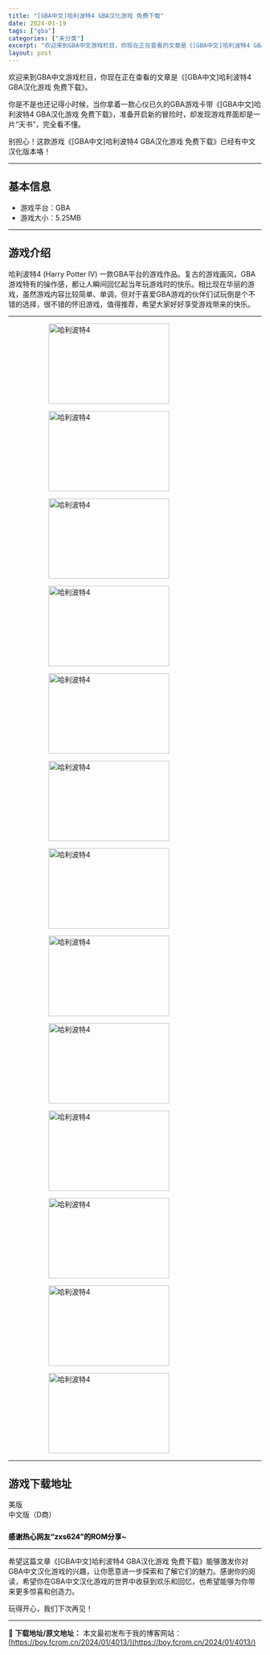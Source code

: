 ```yaml
---
title: "[GBA中文]哈利波特4 GBA汉化游戏 免费下载"
date: 2024-01-19
tags: ["gba"]
categories: ["未分类"]
excerpt: "欢迎来到GBA中文游戏栏目，你现在正在查看的文章是《[GBA中文]哈利波特4 GBA汉化游戏 免费下载》。 你是不是也还记得小时候，当你拿着一款心仪已久的GBA游戏卡带《[GBA中文]哈利波特4 GBA汉化游戏 免费下载》，准备开启新的冒险时，却发现游戏界面却是一片“天书”，完全看不懂。 别担心！这&hellip;"
layout: post
---
```


欢迎来到GBA中文游戏栏目，你现在正在查看的文章是《[GBA中文]哈利波特4 GBA汉化游戏 免费下载》。

你是不是也还记得小时候，当你拿着一款心仪已久的GBA游戏卡带《[GBA中文]哈利波特4 GBA汉化游戏 免费下载》，准备开启新的冒险时，却发现游戏界面却是一片“天书”，完全看不懂。

别担心！这款游戏《[GBA中文]哈利波特4 GBA汉化游戏 免费下载》已经有中文汉化版本咯！ <hr><h2>&#22522;&#26412;&#20449;&#24687;</h2> <ul><li>&#28216;&#25103;&#24179;&#21488;&#65306;GBA</li> <li>&#28216;&#25103;&#22823;&#23567;&#65306;5.25MB</li> </ul><hr><h2>&#28216;&#25103;&#20171;&#32461;</h2> <p>&#21704;&#21033;&#27874;&#29305;4 (Harry Potter IV) &#19968;&#27454;GBA&#24179;&#21488;&#30340;&#28216;&#25103;&#20316;&#21697;&#12290;&#22797;&#21476;&#30340;&#28216;&#25103;&#30011;&#39118;&#65292;GBA&#28216;&#25103;&#29305;&#26377;&#30340;&#25805;&#20316;&#24863;&#65292;&#37117;&#35753;&#20154;&#30636;&#38388;&#22238;&#24518;&#36215;&#24403;&#24180;&#29609;&#28216;&#25103;&#26102;&#30340;&#24555;&#20048;&#12290;&#30456;&#27604;&#29616;&#22312;&#21326;&#20029;&#30340;&#28216;&#25103;&#65292;&#34429;&#28982;&#28216;&#25103;&#20869;&#23481;&#27604;&#36739;&#31616;&#21333;&#12289;&#21333;&#35843;&#65292;&#20294;&#23545;&#20110;&#21916;&#29233;GBA&#28216;&#25103;&#30340;&#20249;&#20276;&#20204;&#35797;&#29609;&#20498;&#26159;&#20010;&#19981;&#38169;&#30340;&#36873;&#25321;&#65292;&#24456;&#19981;&#38169;&#30340;&#24576;&#26087;&#28216;&#25103;&#65292;&#20540;&#24471;&#25512;&#33616;&#65292;&#24076;&#26395;&#22823;&#23478;&#22909;&#22909;&#20139;&#21463;&#28216;&#25103;&#24102;&#26469;&#30340;&#24555;&#20048;&#12290;</p> <hr><figure><figure><img loading="lazy" decoding="async" width="240" height="160" data-id="45453" src="https://www.gbarom.cn/wp-content/uploads/2022/07/%E5%93%88%E5%88%A9%E6%B3%A2%E7%89%B94%EF%BC%88D%E5%95%86%EF%BC%8901.png" title="&#21704;&#21033;&#27874;&#29305;4" alt="哈利波特4"></figure><figure><img loading="lazy" decoding="async" width="240" height="160" data-id="45454" src="https://www.gbarom.cn/wp-content/uploads/2022/07/%E5%93%88%E5%88%A9%E6%B3%A2%E7%89%B94%EF%BC%88D%E5%95%86%EF%BC%8902_new.png" title="&#21704;&#21033;&#27874;&#29305;4-1" alt="哈利波特4"></figure><figure><img loading="lazy" decoding="async" width="240" height="160" data-id="45455" src="https://www.gbarom.cn/wp-content/uploads/2022/07/%E5%93%88%E5%88%A9%E6%B3%A2%E7%89%B94%EF%BC%88D%E5%95%86%EF%BC%8903_new.png" title="&#21704;&#21033;&#27874;&#29305;4-2" alt="哈利波特4"></figure><figure><img loading="lazy" decoding="async" width="240" height="160" data-id="45456" src="https://www.gbarom.cn/wp-content/uploads/2022/07/%E5%93%88%E5%88%A9%E6%B3%A2%E7%89%B94%EF%BC%88D%E5%95%86%EF%BC%8904_new.png" title="&#21704;&#21033;&#27874;&#29305;4-3" alt="哈利波特4"></figure><figure><img loading="lazy" decoding="async" width="240" height="160" data-id="45457" src="https://www.gbarom.cn/wp-content/uploads/2022/07/%E5%93%88%E5%88%A9%E6%B3%A2%E7%89%B94%EF%BC%88D%E5%95%86%EF%BC%8905_new.png" title="&#21704;&#21033;&#27874;&#29305;4-4" alt="哈利波特4"></figure><figure><img loading="lazy" decoding="async" width="240" height="160" data-id="45458" src="https://www.gbarom.cn/wp-content/uploads/2022/07/%E5%93%88%E5%88%A9%E6%B3%A2%E7%89%B94%EF%BC%88D%E5%95%86%EF%BC%8907_new.png" title="&#21704;&#21033;&#27874;&#29305;4-5" alt="哈利波特4"></figure><figure><img loading="lazy" decoding="async" width="240" height="160" data-id="45459" src="https://www.gbarom.cn/wp-content/uploads/2022/07/%E5%93%88%E5%88%A9%E6%B3%A2%E7%89%B94%EF%BC%88D%E5%95%86%EF%BC%8908_new.png" title="&#21704;&#21033;&#27874;&#29305;4-6" alt="哈利波特4"></figure><figure><img loading="lazy" decoding="async" width="240" height="160" data-id="45460" src="https://www.gbarom.cn/wp-content/uploads/2022/07/%E5%93%88%E5%88%A9%E6%B3%A2%E7%89%B94%EF%BC%88D%E5%95%86%EF%BC%8909_new.png" title="&#21704;&#21033;&#27874;&#29305;4-7" alt="哈利波特4"></figure><figure><img loading="lazy" decoding="async" width="240" height="160" data-id="45461" src="https://www.gbarom.cn/wp-content/uploads/2022/07/%E5%93%88%E5%88%A9%E6%B3%A2%E7%89%B94%EF%BC%88D%E5%95%86%EF%BC%8910_new.png" title="&#21704;&#21033;&#27874;&#29305;4-8" alt="哈利波特4"></figure><figure><img loading="lazy" decoding="async" width="240" height="160" data-id="45462" src="https://www.gbarom.cn/wp-content/uploads/2022/07/%E5%93%88%E5%88%A9%E6%B3%A2%E7%89%B94%EF%BC%88D%E5%95%86%EF%BC%8911_new.png" title="&#21704;&#21033;&#27874;&#29305;4" alt="哈利波特4"></figure><figure><img loading="lazy" decoding="async" width="240" height="160" data-id="45463" src="https://www.gbarom.cn/wp-content/uploads/2022/07/%E5%93%88%E5%88%A9%E6%B3%A2%E7%89%B94%EF%BC%88D%E5%95%86%EF%BC%8912_new.png" title="&#21704;&#21033;&#27874;&#29305;4" alt="哈利波特4"></figure><figure><img loading="lazy" decoding="async" width="240" height="160" data-id="45464" src="https://www.gbarom.cn/wp-content/uploads/2022/07/%E5%93%88%E5%88%A9%E6%B3%A2%E7%89%B94%EF%BC%88D%E5%95%86%EF%BC%8913_new.png" title="&#21704;&#21033;&#27874;&#29305;4" alt="哈利波特4"></figure><figure><img loading="lazy" decoding="async" width="240" height="160" data-id="45465" src="https://www.gbarom.cn/wp-content/uploads/2022/07/%E5%93%88%E5%88%A9%E6%B3%A2%E7%89%B94%EF%BC%88D%E5%95%86%EF%BC%8915_new.png" title="&#21704;&#21033;&#27874;&#29305;4" alt="哈利波特4"></figure></figure><hr><h2>&#28216;&#25103;&#19979;&#36733;&#22320;&#22336;</h2> <div><div> <div> <span></span><span>&#32654;&#29256;</span></div> <div> <span></span><span>&#20013;&#25991;&#29256;&#65288;D&#21830;&#65289;</span></div> </div></div> <div style="height:10px" aria-hidden="true"></div> <p><strong><mark style="background-color:rgba(0, 0, 0, 0)">&#24863;&#35874;&#28909;&#24515;&#32593;&#21451;&ldquo;zxs624&rdquo;&#30340;ROM&#20998;&#20139;~</mark></strong></p> <hr>
希望这篇文章《[GBA中文]哈利波特4 GBA汉化游戏 免费下载》能够激发你对GBA中文汉化游戏的兴趣，让你愿意进一步探索和了解它们的魅力。感谢你的阅读，希望你在GBA中文汉化游戏的世界中收获到欢乐和回忆，也希望能够为你带来更多惊喜和创造力。

玩得开心，我们下次再见！

---
📖 **下载地址/原文地址：** 本文最初发布于我的博客网站：[https://boy.fcrom.cn/2024/01/4013/](https://boy.fcrom.cn/2024/01/4013/)
